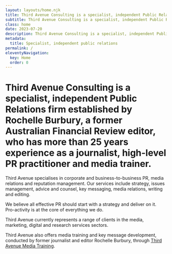 ```yaml
---
layout: layouts/home.njk
title: Third Avenue Consulting is a specialist, independent Public Relations firm
subtitle: Third Avenue Consulting is a specialist, independent Public Relations firm
class: home
date: 2023-07-20
description: Third Avenue Consulting is a specialist, independent Public Relations firm established by Rochelle Burbury, a former Australian Financial Review editor, who has more than 25 years experience as a journalist, high-level PR practitioner and media trainer.
metadata:
  title: Specialist, independent public relations
permalink: /
eleventyNavigation:
  key: Home
  order: 0
---
```


# Third Avenue Consulting is a specialist, independent Public Relations firm established by Rochelle Burbury, a former Australian Financial Review editor, who has more than 25 years experience as a journalist, high-level PR practitioner and media trainer. #
Third Avenue specialises in corporate and business-to-business PR, media relations and reputation management. Our services include strategy, issues management, advice and counsel, key messaging, media relations, writing and editing.

We believe all effective PR should start with a strategy and deliver on it. Pro-activity is at the core of everything we do.

Third Avenue currently represents a range of clients in the media, marketing, digital and research services sectors.

Third Avenue also offers media training and key message development, conducted by former journalist and editor Rochelle Burbury, through <a href="/media-training">Third Avenue Media Training</a>.





